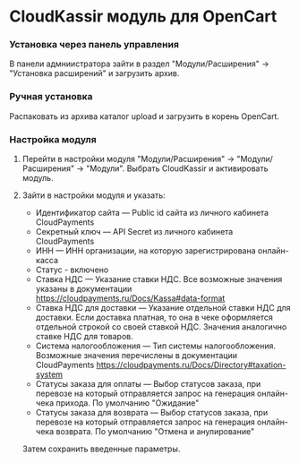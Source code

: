 #  CloudKassir модуль для OpenCart

### Установка через панель управления

В панели адмниистратора зайти в раздел "Модули/Расширения" -> "Установка расширений" и загрузить архив.

### Ручная установка

Распаковать из архива каталог upload и загрузить в корень OpenCart.

### Настройка модуля

1. Перейти в настройки модуля "Модули/Расширения" -> "Модули/Расширения" -> "Модули".
Выбрать CloudKassir и активировать модуль.
2. Зайти в настройки модуля и указать:
    * Идентификатор сайта — Public id сайта из личного кабинета CloudPayments
    * Секретный ключ — API Secret из личного кабинета CloudPayments
    * ИНН — ИНН организации, на которую зарегистрирована онлайн-касса
    * Статус - включено
    * Ставка НДС — Указание ставки НДС.
        Все возможные значения указаны в документации https://cloudpayments.ru/Docs/Kassa#data-format
    * Ставка НДС для доставки — Указание отдельной ставки НДС для доставки.
        Если доставка платная, то она в чеке оформляется отдельной строкой со своей ставкой НДС.
        Значения аналогично ставке НДС для товаров.
    * Система налогообложения — Тип системы налогообложения.
        Возможные значения перечислены в документации CloudPayments https://cloudpayments.ru/Docs/Directory#taxation-system    
    * Статусы заказа для оплаты — Выбор статусов заказа, при перевозе на который отправляется запрос на генерация онлайн-чека прихода. По умолчанию "Ожидание"
    * Статусы заказа для возврата — Выбор статусов заказа, при перевозе на который отправляется запрос на генерация онлайн-чека возврата. По умолчанию "Отмена и анулирование"

    Затем сохранить введенные параметры.
